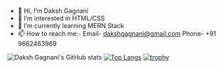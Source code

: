 - 👋 Hi, I’m Daksh Gagnani
- 👀 I’m interested in HTML/CSS
- 🌱 I’m currently learning MERN Stack
- 📫 How to reach me:- Email- dakshgagnani@gmail.com Phone- +91 9662463969

![Daksh Gagnani's GitHub stats](https://github-readme-stats.vercel.app/api?username=Daxrokz10&show_icons=true&theme=synthwave)
[![Top Langs](https://github-readme-stats.vercel.app/api/top-langs/?username=Daxrokz10&theme=synthwave)](https://github.com/anuraghazra/github-readme-stats)
[![trophy](https://github-profile-trophy.vercel.app/?username=Daxrokz10)](https://github.com/ryo-ma/github-profile-trophy)
<!---
Daxrokz10/Daxrokz10 is a ✨ special ✨ repository because its `README.md` (this file) appears on your GitHub profile.
You can click the Preview link to take a look at your changes.
--->
